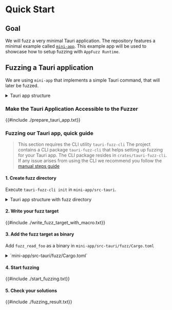 # Quick Start

## Goal

We will fuzz a very minimal Tauri application.
The repository features a minimal example called [`mini-app`](https://github.com/crabnebula-dev/tauri-fuzzer/tree/main/examples/mini-app).
This example app will be used to showcase how to setup fuzzing with `AppFuzz Runtime`.

## Fuzzing a Tauri application

We are using `mini-app` that implements a simple Tauri command, that will later be fuzzed.

<details>
<summary>
Tauri app structure
</summary>

```ignore
mini-app
- ...
- src/
- src-tauri/
    - src/
        - lib.rs
        - main.rs
        - tauri_commands/
            - file_access.rs
            - read_foo_file
            - ...
    - Cargo.toml
```

</details>

### Make the Tauri Application Accessible to the Fuzzer

{{#include ./prepare_tauri_app.txt}}

### Fuzzing our Tauri app, quick guide

> This section requires the CLI utility `tauri-fuzz-cli`
> The project contains a CLI package `tauri-fuzz-cli` that helps setting up fuzzing for your Tauri app.
> The CLI package resides in `crates/tauri-fuzz-cli`.
> If any issue arises from using the CLI we recommend you follow the [manual steps guide](manual_fuzzing.md)

#### 1. Create fuzz directory

Execute `tauri-fuzz-cli init` in `mini-app/src-tauri`.

<details>
<summary>
Tauri app structure with fuzz directory
</summary>

```ignore
Project
- ...
- src/
  - ...
- src-tauri/
    - src/
        - lib.rs
        - main.rs
        - tauri_commands/
            - file_access.rs
            - read_foo_file
            - ...
    - fuzz/
        - build.rs
        - Cargo.toml
        - fuzz_targets/
            - _template_.rs
            - _template_full_.rs
        - fuzzer_config.toml
        - README.md
        - tauri.conf.json
    - Cargo.toml
```

</details>

#### 2. Write your fuzz target

{{#include ./write_fuzz_target_with_macro.txt}}

#### 3. Add the fuzz target as binary

Add `fuzz_read_foo` as a binary in `mini-app/src-tauri/fuzz/Cargo.toml`

<details>
<summary>
`mini-app/src-tauri/fuzz/Cargo.toml`
</summary>

```toml,ignore
{{#include ../../../crates/cli/template/Cargo.crate-manifest}}
```

</details>

#### 4. Start fuzzing

{{#include ./start_fuzzing.txt}}

#### 5. Check your solutions

{{#include ./fuzzing_result.txt}}
